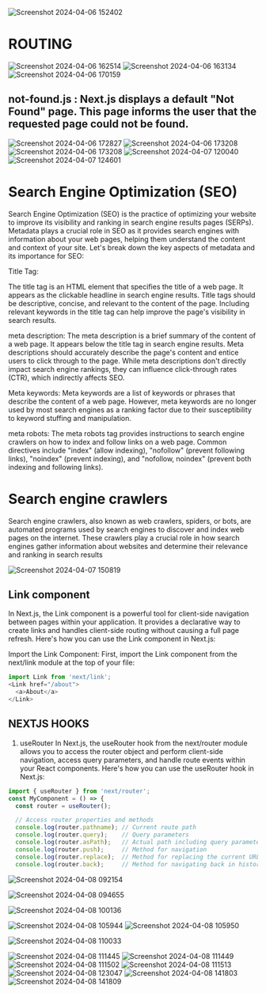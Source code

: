 ![Screenshot 2024-04-06 152402](https://github.com/Gaurav038/interview-notes/assets/78479119/8b18d094-f7a5-46a0-947a-708ecd4c3a20)
# ROUTING
![Screenshot 2024-04-06 162514](https://github.com/Gaurav038/interview-notes/assets/78479119/ee423a5b-4f15-4527-8ed9-c4e812f82cf2)
![Screenshot 2024-04-06 163134](https://github.com/Gaurav038/interview-notes/assets/78479119/de9701f8-4730-4068-a238-6199596799ac)
![Screenshot 2024-04-06 170159](https://github.com/Gaurav038/interview-notes/assets/78479119/a6a76c6a-ecd1-4b13-b908-ce52e4254f52)
## not-found.js :  Next.js displays a default "Not Found" page. This page informs the user that the requested page could not be found. 
![Screenshot 2024-04-06 172827](https://github.com/Gaurav038/interview-notes/assets/78479119/cf5bc587-e7d3-4bdc-a767-cfc365685148)
![Screenshot 2024-04-06 173208](https://github.com/Gaurav038/interview-notes/assets/78479119/edb893be-e5e4-4c8b-864d-01fe3bed6d4c)
![Screenshot 2024-04-06 173208](https://github.com/Gaurav038/interview-notes/assets/78479119/30457f9d-3265-4fa1-a661-5b2973f01531)
![Screenshot 2024-04-07 120040](https://github.com/Gaurav038/interview-notes/assets/78479119/bcb1159b-0008-488d-bc06-8f241e123d35)
![Screenshot 2024-04-07 124601](https://github.com/Gaurav038/interview-notes/assets/78479119/6f35423b-5c67-4ba7-8a31-285c52d18c15)


# Search Engine Optimization (SEO)

Search Engine Optimization (SEO) is the practice of optimizing your website to improve its visibility and ranking in search engine results pages (SERPs). Metadata plays a crucial role in SEO as it provides search engines with information about your web pages, helping them understand the content and context of your site. Let's break down the key aspects of metadata and its importance for SEO:

Title Tag:

The title tag is an HTML element that specifies the title of a web page. It appears as the clickable headline in search engine results.
Title tags should be descriptive, concise, and relevant to the content of the page.
Including relevant keywords in the title tag can help improve the page's visibility in search results.

meta description:
The meta description is a brief summary of the content of a web page. It appears below the title tag in search engine results.
Meta descriptions should accurately describe the page's content and entice users to click through to the page.
While meta descriptions don't directly impact search engine rankings, they can influence click-through rates (CTR), which indirectly affects SEO.

Meta keywords:
Meta keywords are a list of keywords or phrases that describe the content of a web page.
However, meta keywords are no longer used by most search engines as a ranking factor due to their susceptibility to keyword stuffing and manipulation.

meta robots:
The meta robots tag provides instructions to search engine crawlers on how to index and follow links on a web page.
Common directives include "index" (allow indexing), "nofollow" (prevent following links), "noindex" (prevent indexing), and "nofollow, noindex" (prevent both indexing and following links).

# Search engine crawlers
Search engine crawlers, also known as web crawlers, spiders, or bots, are automated programs used by search engines to discover and index web pages on the internet. These crawlers play a crucial role in how search engines gather information about websites and determine their relevance and ranking in search results

![Screenshot 2024-04-07 150819](https://github.com/Gaurav038/interview-notes/assets/78479119/c9dbfd68-3fe8-4e50-b866-541c8a5af0e3)

## Link component
In Next.js, the Link component is a powerful tool for client-side navigation between pages within your application. It provides a declarative way to create links and handles client-side routing without causing a full page refresh. Here's how you can use the Link component in Next.js:

Import the Link Component:
First, import the Link component from the next/link module at the top of your file:
```javascript
import Link from 'next/link';
<Link href="/about">
  <a>About</a>
</Link>
```

## NEXTJS HOOKS

1. useRouter
In Next.js, the useRouter hook from the next/router module allows you to access the router object and perform client-side navigation, access query parameters, and handle route events within your React components. Here's how you can use the useRouter hook in Next.js:

```javascript
import { useRouter } from 'next/router';
const MyComponent = () => {
  const router = useRouter();

  // Access router properties and methods
  console.log(router.pathname); // Current route path
  console.log(router.query);    // Query parameters
  console.log(router.asPath);   // Actual path including query parameters
  console.log(router.push);     // Method for navigation
  console.log(router.replace);  // Method for replacing the current URL
  console.log(router.back);     // Method for navigating back in history
```

![Screenshot 2024-04-08 092154](https://github.com/meabhisingh/mernProjectEcommerce/assets/78479119/fb8ba75f-4227-4351-b7c6-2a97d059cc96)

![Screenshot 2024-04-08 094655](https://github.com/meabhisingh/mernProjectEcommerce/assets/78479119/dda54d7c-b2ae-4254-b453-a81cc4483e6f)

![Screenshot 2024-04-08 100136](https://github.com/meabhisingh/mernProjectEcommerce/assets/78479119/c7449597-b7e4-4758-9447-791540890400)


![Screenshot 2024-04-08 105944](https://github.com/meabhisingh/mernProjectEcommerce/assets/78479119/7a7291c0-b2b8-4148-af34-9d98b5baac71)
![Screenshot 2024-04-08 105950](https://github.com/meabhisingh/mernProjectEcommerce/assets/78479119/aebfba4f-2916-4b89-abe9-3855374f992b)

![Screenshot 2024-04-08 110033](https://github.com/meabhisingh/mernProjectEcommerce/assets/78479119/a93c0a35-220c-4d50-a959-39425c81ef78)


![Screenshot 2024-04-08 111445](https://github.com/meabhisingh/mernProjectEcommerce/assets/78479119/cf7d05c5-cf26-4728-896f-5468ea640f10)
![Screenshot 2024-04-08 111449](https://github.com/meabhisingh/mernProjectEcommerce/assets/78479119/adc1e2d1-875e-45f0-8ce9-3248a21fd90b)
![Screenshot 2024-04-08 111502](https://github.com/meabhisingh/mernProjectEcommerce/assets/78479119/daa7c8ad-d266-4512-a30d-f51a74e43816)
![Screenshot 2024-04-08 111513](https://github.com/meabhisingh/mernProjectEcommerce/assets/78479119/2d01ec51-a47b-4d27-9c24-4659320475d0)
![Screenshot 2024-04-08 123047](https://github.com/meabhisingh/mernProjectEcommerce/assets/78479119/214ca148-a977-445c-960a-42db2aeb1128)
![Screenshot 2024-04-08 141803](https://github.com/meabhisingh/mernProjectEcommerce/assets/78479119/9e6ab4ca-75f4-4264-8275-aaee1b8e9ab7)
![Screenshot 2024-04-08 141809](https://github.com/meabhisingh/mernProjectEcommerce/assets/78479119/7d978227-d6d8-4917-8704-00f6d937acaa)

